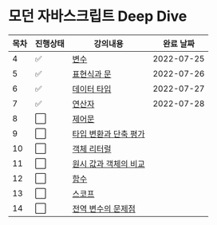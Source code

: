 # 모던 자바스크립트 Deep Dive



|목차|진행상태|강의내용|완료 날짜|
| ------- | ------- | ------- | ------- |
|4| :white_check_mark:   | [변수](변수.md) | 2022-07-25 |
|5| :white_check_mark: | [표현식과 문](표현식과-문.md) | 2022-07-26 |
|6| :white_check_mark: | [데이터 타입](데이터-타입.md) | 2022-07-27 |
|7| :white_check_mark: | [연산자](연산자.md) | 2022-07-28 |
|8| :white_large_square: | [제어문](제어문.md) | |
|9| :white_large_square: | [타입 변환과 단축 평가](타입-변환과-단축-평가.md) | |
|10| :white_large_square: | [객체 리터럴](객체-리터럴.md) | |
|11| :white_large_square: | [원시 값과 객체의 비교](원시-값과-객체의-비교.md) | |
|12| :white_large_square: | [함수](함수.md) | |
|13| :white_large_square: | [스코프](스코프.md) | |
|14| :white_large_square: | [전역 변수의 문제점](전역-변수의-문제점.md) | |
